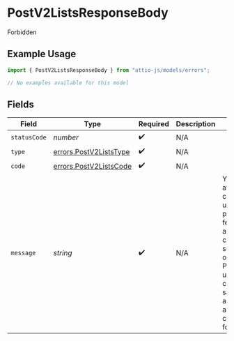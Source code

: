 # PostV2ListsResponseBody

Forbidden

## Example Usage

```typescript
import { PostV2ListsResponseBody } from "attio-js/models/errors";

// No examples available for this model
```

## Fields

| Field                                                                                                                                                                                          | Type                                                                                                                                                                                           | Required                                                                                                                                                                                       | Description                                                                                                                                                                                    | Example                                                                                                                                                                                        |
| ---------------------------------------------------------------------------------------------------------------------------------------------------------------------------------------------- | ---------------------------------------------------------------------------------------------------------------------------------------------------------------------------------------------- | ---------------------------------------------------------------------------------------------------------------------------------------------------------------------------------------------- | ---------------------------------------------------------------------------------------------------------------------------------------------------------------------------------------------- | ---------------------------------------------------------------------------------------------------------------------------------------------------------------------------------------------- |
| `statusCode`                                                                                                                                                                                   | *number*                                                                                                                                                                                       | :heavy_check_mark:                                                                                                                                                                             | N/A                                                                                                                                                                                            |                                                                                                                                                                                                |
| `type`                                                                                                                                                                                         | [errors.PostV2ListsType](../../models/errors/postv2liststype.md)                                                                                                                               | :heavy_check_mark:                                                                                                                                                                             | N/A                                                                                                                                                                                            |                                                                                                                                                                                                |
| `code`                                                                                                                                                                                         | [errors.PostV2ListsCode](../../models/errors/postv2listscode.md)                                                                                                                               | :heavy_check_mark:                                                                                                                                                                             | N/A                                                                                                                                                                                            |                                                                                                                                                                                                |
| `message`                                                                                                                                                                                      | *string*                                                                                                                                                                                       | :heavy_check_mark:                                                                                                                                                                             | N/A                                                                                                                                                                                            | You attempted to create a List using permissions features that are not currently supported on your plan. Please upgrade, contact sales, or try a different access configuration for your list. |